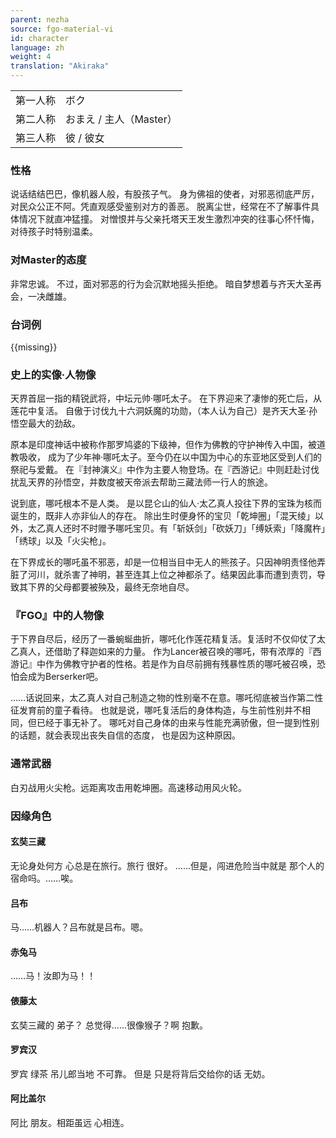 ```yaml
---
parent: nezha
source: fgo-material-vi
id: character
language: zh
weight: 4
translation: "Akiraka"
---
```


<table>
  <tr><td>第一人称</td><td>ボク</td></tr>
  <tr><td>第二人称</td><td>おまえ / 主人（Master）</td></tr>
  <tr><td>第三人称</td><td>彼 / 彼女</td></tr>
</table>

### 性格

说话结结巴巴，像机器人般，有股孩子气。
身为佛祖的使者，对邪恶彻底严厉，对民众公正不阿。凭直观感受鉴别对方的善恶。
脱离尘世，经常在不了解事件具体情况下就直冲猛撞。
对憎恨并与父亲托塔天王发生激烈冲突的往事心怀忏悔，对待孩子时特别温柔。

### 对Master的态度

非常忠诚。
不过，面对邪恶的行为会沉默地摇头拒绝。
暗自梦想着与齐天大圣再会，一决雌雄。

### 台词例

{{missing}}

### 史上的实像·人物像

天界首屈一指的精锐武将，中坛元帅·哪吒太子。
在下界迎来了凄惨的死亡后，从莲花中复活。
自傲于讨伐九十六洞妖魔的功勋，（本人认为自己）是齐天大圣·孙悟空最大的劲敌。

原本是印度神话中被称作那罗鸠婆的下级神，但作为佛教的守护神传入中国，被道教吸收，
成为了少年神·哪吒太子。至今仍在以中国为中心的东亚地区受到人们的祭祀与爱戴。
在『封神演义』中作为主要人物登场。在『西游记』中则赶赴讨伐扰乱天界的孙悟空，并数度被天帝派去帮助三藏法师一行人的旅途。

说到底，哪吒根本不是人类。
是以昆仑山的仙人·太乙真人投往下界的宝珠为核而诞生的，既非人亦非仙人的存在。
除出生时便身怀的宝贝「乾坤圈」「混天绫」以外，太乙真人还时不时赠予哪吒宝贝。有「斩妖剑」「砍妖刀」「缚妖索」「降魔杵」「绣球」以及「火尖枪」。

在下界成长的哪吒虽不邪恶，却是一位相当目中无人的熊孩子。只因神明责怪他弄脏了河川，就杀害了神明，甚至连其上位之神都杀了。结果因此事而遭到责罚，导致其下界的父母都要被殃及，最终无奈地自尽。

### 『FGO』中的人物像

于下界自尽后，经历了一番蜿蜒曲折，哪吒化作莲花精复活。复活时不仅仰仗了太乙真人，还借助了释迦如来的力量。
作为Lancer被召唤的哪吒，带有浓厚的『西游记』中作为佛教守护者的性格。若是作为自尽前拥有残暴性质的哪吒被召唤，恐怕会成为Berserker吧。

……话说回来，太乙真人对自己制造之物的性别毫不在意。哪吒彻底被当作第二性征发育前的童子看待。
也就是说，哪吒复活后的身体构造，与生前性别并不相同，但已经于事无补了。
哪吒对自己身体的由来与性能充满骄傲，但一提到性别的话题，就会表现出丧失自信的态度，
也是因为这种原因。

### 通常武器

白刃战用火尖枪。远距离攻击用乾坤圈。高速移动用风火轮。

### 因缘角色

#### 玄奘三藏

无论身处何方  心总是在旅行。旅行  很好。
……但是，闯进危险当中就是  那个人的宿命吗。……唉。

#### 吕布

马……机器人？吕布就是吕布。嗯。

#### 赤兔马

……马！汝即为马！！

#### 俵藤太

玄奘三藏的  弟子？
总觉得……很像猴子？啊  抱歉。

#### 罗宾汉

罗宾  绿茶  吊儿郎当地  不可靠。
但是  只是将背后交给你的话  无妨。

#### 阿比盖尔

阿比  朋友。相距虽远  心相连。
